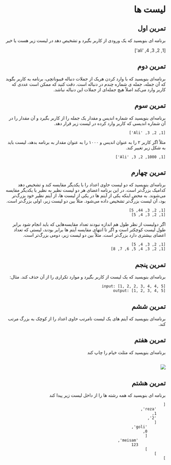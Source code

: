 <div dir="rtl">

# لیست ها


## تمرین اول

برنامه ای بنویسید که یک ورودی از کاربر بگیرد و تشخیص دهد در لیست زیر هست یا خیر

[1, 2, 3, 4, 'ali']


## تمرین دوم

برنامه‌ای بنویسید که با وارد کردن هریک از جملات دنباله فیبوناتچی، برنامه به کاربر بگوید که آن جمله، جمله ی شماره چندم در دنباله است. دقت کنید که ممکن است عددی که کاربر وارد می‌کند اصلاً هیچ جمله‌ای از جملات این دنباله نباشد.


## تمرین سوم

برنامه‌ای بنویسید که شماره اندیس و مقدار یک جمله را از کاربر بگیرد و آن مقدار را در آن شماره اندیسی که کاربر وارد کرده در لیست زیر قرار دهد.

`[1, 2, 3, 'Ali']`

مثلاً اگر کاربر ۲ را به عنوان اندیس و ۱۰۰۰ را به عنوان مقدار به برنامه بدهد، لیست باید به شکل زیر تغییر کند.

`[1, 1000, 2, 3, 'Ali']`


## تمرین چهارم
برنامه‌ای بنویسید که دو لیست حاوی اعداد را با یکدیگر مقایسه کند و تشخیص دهد کدامیک بزرگ‌تر است. در این برنامه اعضای هر دو لیست نظیر به نظیر با یکدیگر مقایسه می‌شوند. به محض اینکه یکی از آیتم ها در یکی از لیست ها، از آیتم نظیر خود بزرگ‌تر بود، آن لیست بزرگ‌تر تشخیص داده می‌شود. مثلاً بین دو لیست زیر، اولی بزرگ‌تر است.

```
[1, 2, 3, 44, 5]
[1, 2, 3, 4, 5]
```

اگر دولیست از نظر طول هم اندازه نبودند تعداد مقایسه‌هایی که باید انجام شود برابر طول لیست کوچکتر است و اگر تا انتهای مقایسه آیتم ها برابر بودند، لیستی که تعداد اعضای بیشتری دارد بزرگ‌تر است. مثلاً بین دو لیست زیر، دومی بزرگ‌تر است.

```
[1, 2, 3, 4, 5]
[1, 2, 3, 4, 5, 6, 7, 8]
```


## تمرین پنجم

برنامه‌ای بنویسید که یک لیست از کاربر بگیرد و موارد تکراری را از آن حذف کند.
مثال:

```
input: [1, 2, 2, 3, 4, 4, 5]
output: [1, 2, 3, 4, 5]
```


## تمرین ششم

برنامه‌ای بنویسید که آیتم های یک لیست نامرتب حاوی اعداد را از کوچک به بزرگ مرتب کند.


## تمرین هفتم

برنامه‌ای بنویسید که مثلث خیام را چاپ کند

## ![](http://pyteacher.ir/wp-content/uploads/2018/08/2000px-Pascal_triangle.svg_.png)


## تمرین هشتم

برنامه ای بنویسید که همه رشته ها را از داخل لیست زیر پیدا کند

```
[
    'reza',
    1,
    '2',
    [
        'goli',
        0,
        [
            'meisam',
            123
        ]
    ]
]
```

</div>